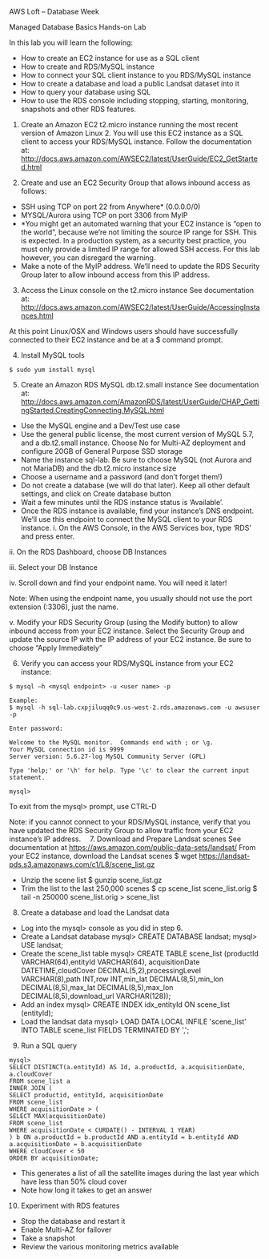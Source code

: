 AWS Loft – Database Week

Managed Database Basics Hands-on Lab

In this lab you will learn the following:
-	How to create an EC2 instance for use as a SQL client
-	How to create and RDS/MySQL instance
-	How to connect your SQL client instance to you RDS/MySQL instance
-	How to create a database and load a public Landsat dataset into it
-	How to query your database using SQL
-	How to use the RDS console including stopping, starting, monitoring, snapshots and other RDS features.


1.	Create an Amazon EC2 t2.micro instance running the most recent version of Amazon Linux 2. 
You will use this EC2 instance as a SQL client to access your RDS/MySQL instance.
Follow the documentation at:
http://docs.aws.amazon.com/AWSEC2/latest/UserGuide/EC2_GetStarted.html 


2.	Create and use an EC2 Security Group that allows inbound access as follows:
*	SSH using TCP on port 22 from Anywhere* (0.0.0.0/0)
*	MYSQL/Aurora using TCP on port 3306 from MyIP 
*	*You might get an automated warning that your EC2 instance is “open to the world”, because we’re not limiting the source IP range for SSH. This is expected. In a production system, as a security best practice, you must only provide a limited IP range for allowed SSH access. For this lab however, you can disregard the warning.
*	Make a note of the MyIP address. We’ll need to update the RDS Security Group later to allow inbound access from this IP address. 
 
3.	Access the Linux console on the t2.micro instance
See documentation at:
http://docs.aws.amazon.com/AWSEC2/latest/UserGuide/AccessingInstances.html
 
     
At this point Linux/OSX and Windows users should have successfully 
connected to their EC2 instance and be at a $ command prompt.


4.	Install MySQL tools
```
$ sudo yum install mysql
```
5.	Create an Amazon RDS MySQL db.t2.small instance
See documentation at:
http://docs.aws.amazon.com/AmazonRDS/latest/UserGuide/CHAP_GettingStarted.CreatingConnecting.MySQL.html

*	Use the MySQL engine and a Dev/Test use case
*	Use the general public license, the most current version of MySQL 5.7, and a db.t2.small instance. Choose No for Multi-AZ deployment and configure 20GB of General Purpose SSD storage
*	Name the instance sql-lab. Be sure to choose MySQL (not Aurora and not MariaDB) and the db.t2.micro instance size
*	Choose a username and a password (and don’t forget them!)
*	Do not create a database (we will do that later). Keep all other default settings, and click on Create database button
*	Wait a few minutes until the RDS instance status is ‘Available’. 
*	Once the RDS instance is available, find your instance’s DNS endpoint. We’ll use this endpoint to connect the MySQL client to your RDS instance.
   i.	On the AWS Console, in the AWS Services box, type ‘RDS’ and press enter.

   ii.	On the RDS Dashboard, choose DB Instances

   iii.	Select your DB Instance
   
   iv.	Scroll down and find your endpoint name. You will need it later!

   Note: When using the endpoint name, you usually should not use the 
   port extension (:3306), just the name.

   v.	Modify your RDS Security Group (using the Modify button) to allow inbound access from your EC2 instance. Select the Security Group    and update the source IP with the IP address of your EC2 instance. Be sure to choose “Apply Immediately”

6.	Verify you can access your RDS/MySQL instance from your EC2 instance:
```
$ mysql –h <mysql endpoint> -u <user name> -p

Example: 
$ mysql -h sql-lab.cxpjiluqq0c9.us-west-2.rds.amazonaws.com -u awsuser -p

Enter password: 

Welcome to the MySQL monitor.  Commands end with ; or \g.
Your MySQL connection id is 9999
Server version: 5.6.27-log MySQL Community Server (GPL)

Type 'help;' or '\h' for help. Type '\c' to clear the current input statement.

mysql> 
```
To exit from the mysql> prompt, use CTRL-D

Note: if you cannot connect to your RDS/MySQL instance, verify that you have updated the RDS Security Group to allow traffic from your EC2 instance’s IP address. 
7.	Download and Prepare Landsat scenes
See documentation at
https://aws.amazon.com/public-data-sets/landsat/
From your EC2 instance, download the Landsat scenes
$ wget https://landsat-pds.s3.amazonaws.com/c1/L8/scene_list.gz
   *	Unzip the scene list
   $ gunzip scene_list.gz
   *	Trim the list to the last 250,000 scenes
   $ cp scene_list scene_list.orig
   $ tail -n 250000 scene_list.orig > scene_list


8.	Create a database and load the Landsat data
   *	Log into the mysql> console as you did in step 6.
   *	Create a Landsat database
   mysql> CREATE DATABASE landsat;
   mysql> USE landsat;
   *	Create the scene_list table
   mysql> CREATE TABLE scene_list (productId VARCHAR(64),entityId VARCHAR(64), acquisitionDate DATETIME,cloudCover                  DECIMAL(5,2),processingLevel VARCHAR(8),path INT,row INT,min_lat DECIMAL(8,5),min_lon DECIMAL(8,5),max_lat DECIMAL(8,5),max_lon   DECIMAL(8,5),download_url VARCHAR(128));
   *	Add an index
   mysql> CREATE INDEX idx_entityId ON scene_list (entityId);
   *	Load the landsat data
   mysql> LOAD DATA LOCAL INFILE 'scene_list' INTO TABLE scene_list FIELDS TERMINATED BY ',';

9.	Run a SQL query
```
mysql> 
SELECT DISTINCT(a.entityId) AS Id, a.productId, a.acquisitionDate, a.cloudCover
FROM scene_list a
INNER JOIN (
SELECT productid, entityId, acquisitionDate 
FROM scene_list 
WHERE acquisitionDate > ( 
SELECT MAX(acquisitionDate)
FROM scene_list 
WHERE acquisitionDate < CURDATE() - INTERVAL 1 YEAR)	
) b ON a.productId = b.productId AND a.entityId = b.entityId AND a.acquisitionDate = b.acquisitionDate
WHERE cloudCover < 50
ORDER BY acquisitionDate;
```
   *	This generates a list of all the satellite images during the last year which have less than 50% cloud cover
   *	Note how long it takes to get an answer
10.	  Experiment with RDS features
   *	Stop the database and restart it
   *	Enable Multi-AZ for failover
   *	Take a snapshot
   *	Review the various monitoring metrics available



